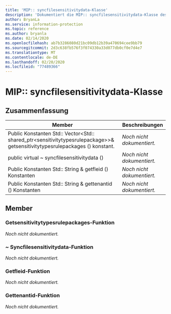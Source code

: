 ```yaml
---
title: 'MIP:: syncfilesensitivitydata-Klasse'
description: 'Dokumentiert die MIP:: syncfilesensitivitydata-Klasse des MIP-SDKs (Microsoft Information Protection).'
author: BryanLa
ms.service: information-protection
ms.topic: reference
ms.author: bryanla
ms.date: 02/14/2020
ms.openlocfilehash: ab7b3286080d21bc09db12b39a470694cee9bb79
ms.sourcegitcommit: 2d3c638fb576f3f074330a33d077db0cf0e7d4e7
ms.translationtype: MT
ms.contentlocale: de-DE
ms.lasthandoff: 02/20/2020
ms.locfileid: "77489366"
---
```

# <a name="class-mipsyncfilesensitivitydata"></a>MIP:: syncfilesensitivitydata-Klasse 
  
## <a name="summary"></a>Zusammenfassung
 Member                        | Beschreibungen                                
--------------------------------|---------------------------------------------
Public Konstanten Std:: Vector\<Std:: shared_ptr\<sensitivitytypesrulepackage\>\>& getsensitivitytypesrulepackages () konstant.  | _Noch nicht dokumentiert._
public virtual ~ syncfilesensitivitydata ()  | _Noch nicht dokumentiert._
Public Konstanten Std:: String & getfleid () Konstanten  | _Noch nicht dokumentiert._
Public Konstanten Std:: String & gettenantid () Konstanten  | _Noch nicht dokumentiert._
  
## <a name="members"></a>Member
  
### <a name="getsensitivitytypesrulepackages-function"></a>Getsensitivitytypesrulepackages-Funktion
_Noch nicht dokumentiert._

  
### <a name="syncfilesensitivitydata-function"></a>~ Syncfilesensitivitydata-Funktion
_Noch nicht dokumentiert._

  
### <a name="getfileid-function"></a>Getfleid-Funktion
_Noch nicht dokumentiert._

  
### <a name="gettenantid-function"></a>Gettenantid-Funktion
_Noch nicht dokumentiert._

